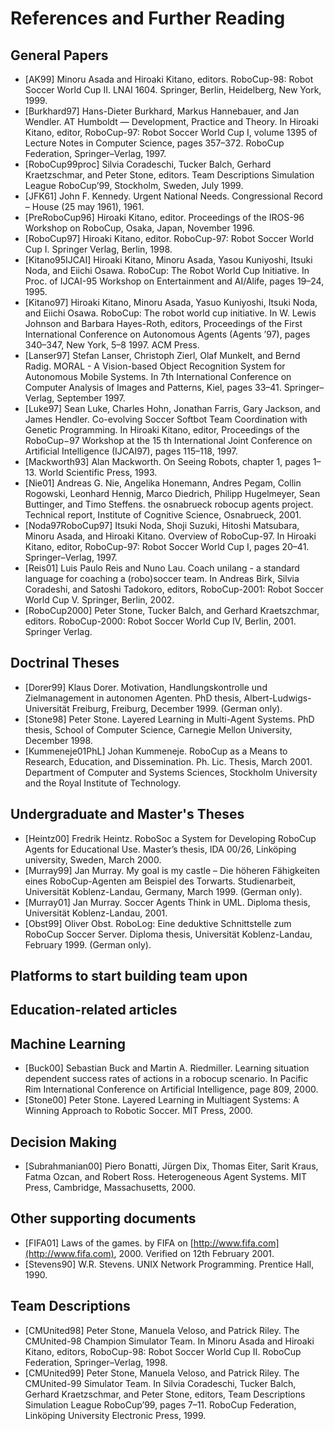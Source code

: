 # References and Further Reading

## General Papers

- [AK99] Minoru Asada and Hiroaki Kitano, editors. RoboCup-98: Robot Soccer World Cup II. LNAI 1604. Springer, Berlin, Heidelberg, New York, 1999.
- [Burkhard97] Hans-Dieter Burkhard, Markus Hannebauer, and Jan Wendler. AT Humboldt — Development, Practice and Theory. In Hiroaki Kitano, editor, RoboCup-97: Robot Soccer World Cup I, volume 1395 of Lecture Notes in Computer Science, pages 357–372. RoboCup Federation, Springer–Verlag, 1997.
- [RoboCup99proc] Silvia Coradeschi, Tucker Balch, Gerhard Kraetzschmar, and Peter Stone, editors. Team Descriptions Simulation League RoboCup’99, Stockholm, Sweden, July 1999.
- [JFK61] John F. Kennedy. Urgent National Needs. Congressional Record – House (25 may 1961), 1961.
- [PreRoboCup96] Hiroaki Kitano, editor. Proceedings of the IROS-96 Workshop on RoboCup, Osaka, Japan, November 1996.
- [RoboCup97] Hiroaki Kitano, editor. RoboCup-97: Robot Soccer World Cup I. Springer Verlag, Berlin, 1998.
- [Kitano95IJCAI] Hiroaki Kitano, Minoru Asada, Yasou Kuniyoshi, Itsuki Noda, and Eiichi Osawa. RoboCup: The Robot World Cup Initiative. In Proc. of IJCAI-95 Workshop on Entertainment and AI/Alife, pages 19–24, 1995.
- [Kitano97] Hiroaki Kitano, Minoru Asada, Yasuo Kuniyoshi, Itsuki Noda, and Eiichi Osawa. RoboCup: The robot world cup initiative. In W. Lewis Johnson and Barbara Hayes-Roth, editors, Proceedings of the First International Conference on Autonomous Agents (Agents ’97), pages 340–347, New York, 5–8 1997. ACM Press.
- [Lanser97] Stefan Lanser, Christoph Zierl, Olaf Munkelt, and Bernd Radig. MORAL - A Vision-based Object Recognition System for Autonomous Mobile Systems. In 7th International Conference on Computer Analysis of Images and Patterns, Kiel, pages 33–41. Springer–Verlag, September 1997.
- [Luke97] Sean Luke, Charles Hohn, Jonathan Farris, Gary Jackson, and James Hendler. Co-evolving Soccer Softbot Team Coordination with Genetic Programming. In Hiroaki Kitano, editor, Proceedings of the RoboCup−97 Workshop at the 15 th International Joint Conference on Artificial Intelligence (IJCAI97), pages 115–118, 1997.
- [Mackworth93] Alan Mackworth. On Seeing Robots, chapter 1, pages 1–13. World Scientific Press, 1993.
- [Nie01] Andreas G. Nie, Angelika Honemann, Andres Pegam, Collin Rogowski, Leonhard Hennig, Marco Diedrich, Philipp Hugelmeyer, Sean Buttinger, and Timo Steffens. the osnabrueck robocup agents project. Technical report, Institute of Cognitive Science, Osnabrueck, 2001.
- [Noda97RoboCup97] Itsuki Noda, Shoji Suzuki, Hitoshi Matsubara, Minoru Asada, and Hiroaki Kitano. Overview of RoboCup-97. In Hiroaki Kitano, editor, RoboCup-97: Robot Soccer World Cup I, pages 20–41. Springer–Verlag, 1997.
- [Reis01] Luis Paulo Reis and Nuno Lau. Coach unilang - a standard language for coaching a (robo)soccer team. In Andreas Birk, Silvia Coradeshi, and Satoshi Tadokoro, editors, RoboCup-2001: Robot Soccer World Cup V. Springer, Berlin, 2002.
- [RoboCup2000] Peter Stone, Tucker Balch, and Gerhard Kraetszchmar, editors. RoboCup-2000: Robot Soccer World Cup IV, Berlin, 2001. Springer Verlag.

## Doctrinal Theses

- [Dorer99] Klaus Dorer. Motivation, Handlungskontrolle und Zielmanagement in autonomen Agenten. PhD thesis, Albert-Ludwigs-Universität Freiburg, Freiburg, December 1999. (German only).
- [Stone98] Peter Stone. Layered Learning in Multi-Agent Systems. PhD thesis, School of Computer Science, Carnegie Mellon University, December 1998.
- [Kummeneje01PhL] Johan Kummeneje. RoboCup as a Means to Research, Education, and Dissemination. Ph. Lic. Thesis, March 2001. Department of Computer and Systems Sciences, Stockholm University and the Royal Institute of Technology.

## Undergraduate and Master's Theses

- [Heintz00] Fredrik Heintz. RoboSoc a System for Developing RoboCup Agents for Educational Use. Master’s thesis, IDA 00/26, Linköping university, Sweden, March 2000.
- [Murray99] Jan Murray. My goal is my castle – Die höheren Fähigkeiten eines RoboCup-Agenten am Beispiel des Torwarts. Studienarbeit, Universität Koblenz-Landau, Germany, March 1999. (German only).
- [Murray01] Jan Murray. Soccer Agents Think in UML. Diploma thesis, Universität Koblenz-Landau, 2001.
- [Obst99] Oliver Obst. RoboLog: Eine deduktive Schnittstelle zum RoboCup Soccer Server. Diploma thesis, Universität Koblenz-Landau, February 1999. (German only).

## Platforms to start building team upon

## Education-related articles

## Machine Learning

- [Buck00] Sebastian Buck and Martin A. Riedmiller. Learning situation dependent success rates of actions in a robocup scenario. In Pacific Rim International Conference on Artificial Intelligence, page 809, 2000.
- [Stone00] Peter Stone. Layered Learning in Multiagent Systems: A Winning Approach to Robotic Soccer. MIT Press, 2000.

## Decision Making

- [Subrahmanian00] Piero Bonatti, Jürgen Dix, Thomas Eiter, Sarit Kraus, Fatma Ozcan, and Robert Ross. Heterogeneous Agent Systems. MIT Press, Cambridge, Massachusetts, 2000.

## Other supporting documents

- [FIFA01] Laws of the games. by FIFA on [http://www.fifa.com](http://www.fifa.com), 2000. Verified on 12th February 2001.
- [Stevens90] W.R. Stevens. UNIX Network Programming. Prentice Hall, 1990.

## Team Descriptions

- [CMUnited98] Peter Stone, Manuela Veloso, and Patrick Riley. The CMUnited-98 Champion Simulator Team. In Minoru Asada and Hiroaki Kitano, editors, RoboCup-98: Robot Soccer World Cup II. RoboCup Federation, Springer–Verlag, 1998.
- [CMUnited99] Peter Stone, Manuela Veloso, and Patrick Riley. The CMUnited-99 Simulator Team. In Silvia Coradeschi, Tucker Balch, Gerhard Kraetzschmar, and Peter Stone, editors, Team Descriptions Simulation League RoboCup’99, pages 7–11. RoboCup Federation, Linköping University Electronic Press, 1999.
